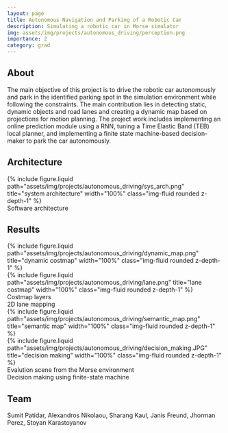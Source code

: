 ```yaml
---
layout: page
title: Autonomous Navigation and Parking of a Robotic Car
description: Simulating a robotic car in Morse simulator
img: assets/img/projects/autonomous_driving/perception.png
importance: 2
category: grad
---
```


## About

The main objective of this project is to drive the robotic car autonomously and
park in the identified parking spot in the simulation environment while
following the constraints. The main contribution lies in detecting
static, dynamic objects and road lanes and creating a dynamic map based on
projections for motion planning. The project work includes implementing
an online prediction module using a RNN, tuning a Time Elastic Band (TEB) local
planner, and implementing a finite state machine-based decision-maker to park
the car autonomously.

## Architecture

<div class="row justify-content-md-center">
    <div class="col-sm-12">
        {% include
    figure.liquid path="assets/img/projects/autonomous_driving/sys_arch.png"
    title="system architecture" width="100%" class="img-fluid rounded
    z-depth-1" %}
    </div>
    <div class="caption col-sm-12"> Software architecture </div>
</div>

## Results

<div class="row justify-content-md-center">
    <div class="col-sm-6">
        {% include figure.liquid
        path="assets/img/projects/autonomous_driving/dynamic_map.png"
        title="dynamic costmap" width="100%" class="img-fluid rounded
        z-depth-1" %}
    </div>
    <div class="col-sm-6"> {% include figure.liquid
        path="assets/img/projects/autonomous_driving/lane.png" title="lane
        costmap" width="100%" class="img-fluid rounded z-depth-1" %}
    </div>
    <div class="caption col-sm-6"> Costmap layers </div>
    <div class="caption col-sm-6"> 2D lane mapping  </div>

</div>
<div class="row justify-content-md-center">
    <div class="col-sm-7">
    {% include figure.liquid
        path="assets/img/projects/autonomous_driving/semantic_map.png"
        title="semantic map" width="100%" class="img-fluid rounded z-depth-1"
        %}
    </div>
    <div class="col-sm-5">
        {% include figure.liquid
        path="assets/img/projects/autonomous_driving/decision_making.JPG"
        title="decision making" width="100%" class="img-fluid rounded
        z-depth-1" %}
    </div>
    <div class="caption col-sm-7"> Evalution scene from the Morse environment </div>
    <div class="caption col-sm-5"> Decision making using finite-state machine </div>
</div>

## Team

Sumit Patidar, Alexandros Nikolaou, Sharang Kaul, Janis Freund, Jhorman Perez,
Stoyan Karastoyanov

